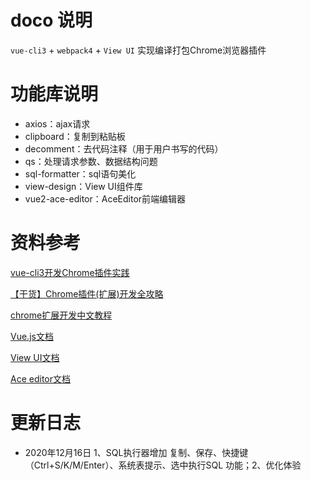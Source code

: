 # doco 说明
`vue-cli3` + `webpack4` + `View UI`  实现编译打包Chrome浏览器插件

# 功能库说明
- axios：ajax请求
- clipboard：复制到粘贴板
- decomment：去代码注释（用于用户书写的代码）
- qs：处理请求参数、数据结构问题
- sql-formatter：sql语句美化
- view-design：View UI组件库
- vue2-ace-editor：AceEditor前端编辑器

# 资料参考
[vue-cli3开发Chrome插件实践](https://blog.csdn.net/weixin_34404393/article/details/91476348)

[【干货】Chrome插件(扩展)开发全攻略](https://www.cnblogs.com/liuxianan/p/chrome-plugin-develop.html)

[chrome扩展开发中文教程](http://chrome.cenchy.com/index.html)

[Vue.js文档](https://cn.vuejs.org/v2/guide/)

[View UI文档](https://www.iviewui.com/docs/introduce)

[Ace editor文档](https://segmentfault.com/a/1190000021386202?utm_source=tag-newest)

# 更新日志
- 2020年12月16日 1、SQL执行器增加 复制、保存、快捷键（Ctrl+S/K/M/Enter）、系统表提示、选中执行SQL 功能；2、优化体验